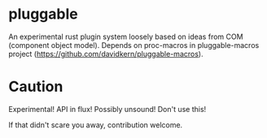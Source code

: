 # pluggable

An experimental rust plugin system loosely based on ideas from COM (component object model).
Depends on proc-macros in pluggable-macros project (https://github.com/davidkern/pluggable-macros).

# Caution

Experimental! API in flux! Possibly unsound! Don't use this!

If that didn't scare you away, contribution welcome.
